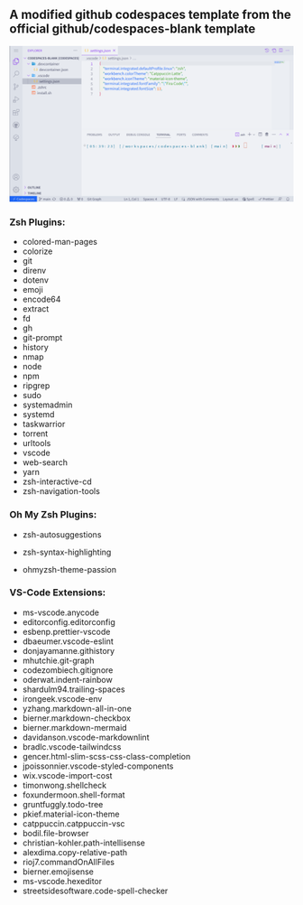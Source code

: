 ## A modified github codespaces template from the official github/codespaces-blank template 

![codespaces blank modified](./codespaces-blank-modified.png)

### Zsh Plugins:

- colored-man-pages
- colorize
- git
- direnv
- dotenv
- emoji
- encode64
- extract
- fd
- gh
- git-prompt
- history
- nmap
- node
- npm
- ripgrep
- sudo
- systemadmin
- systemd
- taskwarrior
- torrent
- urltools
- vscode
- web-search
- yarn
- zsh-interactive-cd
- zsh-navigation-tools

### Oh My Zsh Plugins:

- zsh-autosuggestions

- zsh-syntax-highlighting

- ohmyzsh-theme-passion

### VS-Code Extensions:

- ms-vscode.anycode
- editorconfig.editorconfig
- esbenp.prettier-vscode
- dbaeumer.vscode-eslint
- donjayamanne.githistory
- mhutchie.git-graph
- codezombiech.gitignore
- oderwat.indent-rainbow
- shardulm94.trailing-spaces
- irongeek.vscode-env
- yzhang.markdown-all-in-one
- bierner.markdown-checkbox
- bierner.markdown-mermaid
- davidanson.vscode-markdownlint
- bradlc.vscode-tailwindcss
- gencer.html-slim-scss-css-class-completion
- jpoissonnier.vscode-styled-components
- wix.vscode-import-cost
- timonwong.shellcheck
- foxundermoon.shell-format
- gruntfuggly.todo-tree
- pkief.material-icon-theme
- catppuccin.catppuccin-vsc
- bodil.file-browser
- christian-kohler.path-intellisense
- alexdima.copy-relative-path
- rioj7.commandOnAllFiles
- bierner.emojisense
- ms-vscode.hexeditor
- streetsidesoftware.code-spell-checker